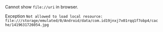 Cannot show `file://uri` in browser.

Exception `Not allowed to load local resource: file:///storage/emulated/0/Android/data/com.id19jnxj7x01rqq1f7obp4/cache/1419631726054.jpg`
